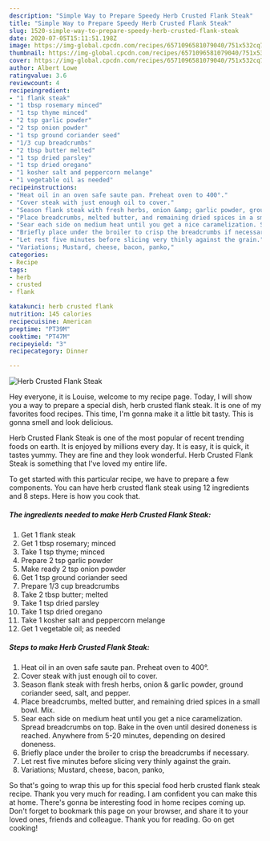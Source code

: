 ```yaml
---
description: "Simple Way to Prepare Speedy Herb Crusted Flank Steak"
title: "Simple Way to Prepare Speedy Herb Crusted Flank Steak"
slug: 1520-simple-way-to-prepare-speedy-herb-crusted-flank-steak
date: 2020-07-05T15:11:51.198Z
image: https://img-global.cpcdn.com/recipes/6571096581079040/751x532cq70/herb-crusted-flank-steak-recipe-main-photo.jpg
thumbnail: https://img-global.cpcdn.com/recipes/6571096581079040/751x532cq70/herb-crusted-flank-steak-recipe-main-photo.jpg
cover: https://img-global.cpcdn.com/recipes/6571096581079040/751x532cq70/herb-crusted-flank-steak-recipe-main-photo.jpg
author: Albert Lowe
ratingvalue: 3.6
reviewcount: 4
recipeingredient:
- "1 flank steak"
- "1 tbsp rosemary minced"
- "1 tsp thyme minced"
- "2 tsp garlic powder"
- "2 tsp onion powder"
- "1 tsp ground coriander seed"
- "1/3 cup breadcrumbs"
- "2 tbsp butter melted"
- "1 tsp dried parsley"
- "1 tsp dried oregano"
- "1 kosher salt and peppercorn melange"
- "1 vegetable oil as needed"
recipeinstructions:
- "Heat oil in an oven safe saute pan. Preheat oven to 400°."
- "Cover steak with just enough oil to cover."
- "Season flank steak with fresh herbs, onion &amp; garlic powder, ground coriander seed, salt, and pepper."
- "Place breadcrumbs, melted butter, and remaining dried spices in a small bowl. Mix."
- "Sear each side on medium heat until you get a nice caramelization. Spread breadcrumbs on top. Bake in the oven until desired doneness is reached. Anywhere from 5-20 minutes, depending on desired doneness."
- "Briefly place under the broiler to crisp the breadcrumbs if necessary."
- "Let rest five minutes before slicing very thinly against the grain."
- "Variations; Mustard, cheese, bacon, panko,"
categories:
- Recipe
tags:
- herb
- crusted
- flank

katakunci: herb crusted flank 
nutrition: 145 calories
recipecuisine: American
preptime: "PT39M"
cooktime: "PT47M"
recipeyield: "3"
recipecategory: Dinner

---
```



![Herb Crusted Flank Steak](https://img-global.cpcdn.com/recipes/6571096581079040/751x532cq70/herb-crusted-flank-steak-recipe-main-photo.jpg)

Hey everyone, it is Louise, welcome to my recipe page. Today, I will show you a way to prepare a special dish, herb crusted flank steak. It is one of my favorites food recipes. This time, I'm gonna make it a little bit tasty. This is gonna smell and look delicious.

Herb Crusted Flank Steak is one of the most popular of recent trending foods on earth. It is enjoyed by millions every day. It is easy, it is quick, it tastes yummy. They are fine and they look wonderful. Herb Crusted Flank Steak is something that I've loved my entire life.




To get started with this particular recipe, we have to prepare a few components. You can have herb crusted flank steak using 12 ingredients and 8 steps. Here is how you cook that.

<!--inarticleads1-->

##### The ingredients needed to make Herb Crusted Flank Steak:

1. Get 1 flank steak
1. Get 1 tbsp rosemary; minced
1. Take 1 tsp thyme; minced
1. Prepare 2 tsp garlic powder
1. Make ready 2 tsp onion powder
1. Get 1 tsp ground coriander seed
1. Prepare 1/3 cup breadcrumbs
1. Take 2 tbsp butter; melted
1. Take 1 tsp dried parsley
1. Take 1 tsp dried oregano
1. Take 1 kosher salt and peppercorn melange
1. Get 1 vegetable oil; as needed




<!--inarticleads2-->

##### Steps to make Herb Crusted Flank Steak:

1. Heat oil in an oven safe saute pan. Preheat oven to 400°.
1. Cover steak with just enough oil to cover.
1. Season flank steak with fresh herbs, onion &amp; garlic powder, ground coriander seed, salt, and pepper.
1. Place breadcrumbs, melted butter, and remaining dried spices in a small bowl. Mix.
1. Sear each side on medium heat until you get a nice caramelization. Spread breadcrumbs on top. Bake in the oven until desired doneness is reached. Anywhere from 5-20 minutes, depending on desired doneness.
1. Briefly place under the broiler to crisp the breadcrumbs if necessary.
1. Let rest five minutes before slicing very thinly against the grain.
1. Variations; Mustard, cheese, bacon, panko,




So that's going to wrap this up for this special food herb crusted flank steak recipe. Thank you very much for reading. I am confident you can make this at home. There's gonna be interesting food in home recipes coming up. Don't forget to bookmark this page on your browser, and share it to your loved ones, friends and colleague. Thank you for reading. Go on get cooking!
